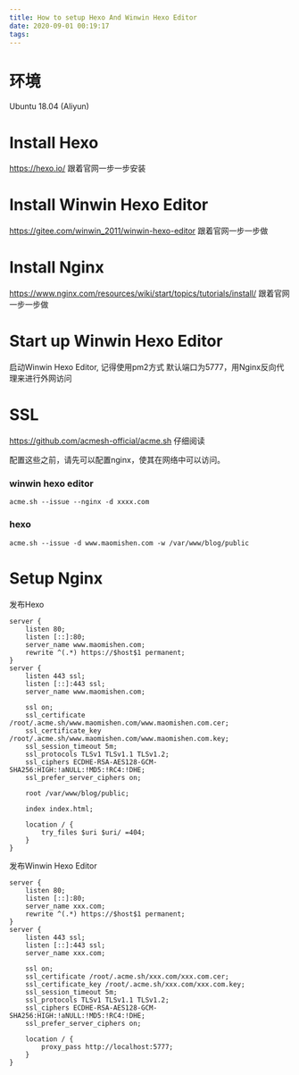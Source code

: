 ```yaml
---
title: How to setup Hexo And Winwin Hexo Editor
date: 2020-09-01 00:19:17
tags:
---
```

# 环境
Ubuntu 18.04 (Aliyun)

# Install Hexo
https://hexo.io/  跟着官网一步一步安装

# Install Winwin Hexo Editor
https://gitee.com/winwin_2011/winwin-hexo-editor   跟着官网一步一步做

# Install Nginx
https://www.nginx.com/resources/wiki/start/topics/tutorials/install/   跟着官网一步一步做

# Start up Winwin Hexo Editor
启动Winwin Hexo Editor, 记得使用pm2方式
默认端口为5777，用Nginx反向代理来进行外网访问

# SSL
https://github.com/acmesh-official/acme.sh 仔细阅读

配置这些之前，请先可以配置nginx，使其在网络中可以访问。

### winwin hexo editor
`acme.sh --issue --nginx -d xxxx.com`

### hexo
`acme.sh --issue -d www.maomishen.com -w /var/www/blog/public`

# Setup Nginx
发布Hexo
```
server {
	listen 80;
	listen [::]:80;
	server_name www.maomishen.com;
	rewrite ^(.*) https://$host$1 permanent;
}
server {
	listen 443 ssl;
	listen [::]:443 ssl;
	server_name www.maomishen.com;

	ssl on;
	ssl_certificate /root/.acme.sh/www.maomishen.com/www.maomishen.com.cer;
	ssl_certificate_key /root/.acme.sh/www.maomishen.com/www.maomishen.com.key;
	ssl_session_timeout 5m;
	ssl_protocols TLSv1 TLSv1.1 TLSv1.2;
	ssl_ciphers ECDHE-RSA-AES128-GCM-SHA256:HIGH:!aNULL:!MD5:!RC4:!DHE;
	ssl_prefer_server_ciphers on;

	root /var/www/blog/public;

	index index.html;

	location / {
		try_files $uri $uri/ =404;
	}
}

```
发布Winwin Hexo Editor
```
server {
	listen 80;
	listen [::]:80;
	server_name xxx.com;
	rewrite ^(.*) https://$host$1 permanent;
}
server {
	listen 443 ssl;
	listen [::]:443 ssl;
	server_name xxx.com;

	ssl on;
	ssl_certificate /root/.acme.sh/xxx.com/xxx.com.cer;
	ssl_certificate_key /root/.acme.sh/xxx.com/xxx.com.key;
	ssl_session_timeout 5m;
	ssl_protocols TLSv1 TLSv1.1 TLSv1.2;
	ssl_ciphers ECDHE-RSA-AES128-GCM-SHA256:HIGH:!aNULL:!MD5:!RC4:!DHE;
	ssl_prefer_server_ciphers on;

	location / {
		proxy_pass http://localhost:5777;
	}
}

```